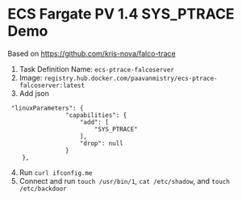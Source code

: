 # ECS Fargate PV 1.4 SYS_PTRACE Demo

Based on https://github.com/kris-nova/falco-trace

1. Task Definition Name: `ecs-ptrace-falcoserver`
2. Image: `registry.hub.docker.com/paavanmistry/ecs-ptrace-falcoserver:latest`
3. Add json
```
 "linuxParameters": {
                "capabilities": {
                    "add": [
                        "SYS_PTRACE"
                    ],
                    "drop": null
                }
	},
```
4. Run `curl ifconfig.me`
5. Connect and run `touch /usr/bin/1`, `cat /etc/shadow`, and `touch /etc/backdoor`
